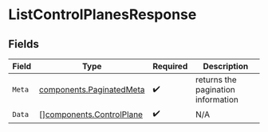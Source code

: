 # ListControlPlanesResponse


## Fields

| Field                                                                | Type                                                                 | Required                                                             | Description                                                          |
| -------------------------------------------------------------------- | -------------------------------------------------------------------- | -------------------------------------------------------------------- | -------------------------------------------------------------------- |
| `Meta`                                                               | [components.PaginatedMeta](../../models/components/paginatedmeta.md) | :heavy_check_mark:                                                   | returns the pagination information                                   |
| `Data`                                                               | [][components.ControlPlane](../../models/components/controlplane.md) | :heavy_check_mark:                                                   | N/A                                                                  |